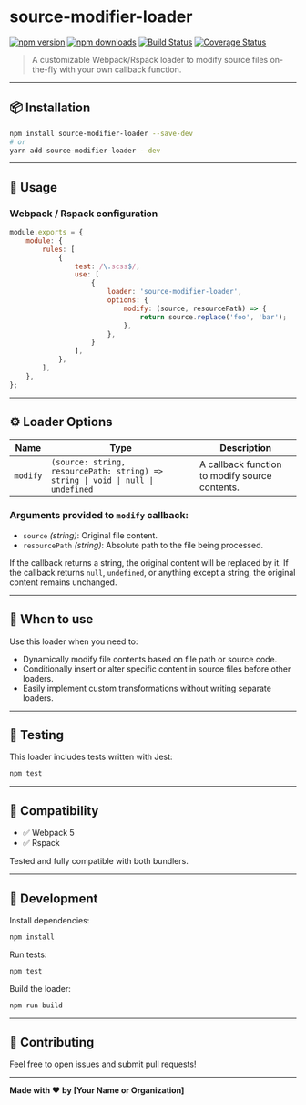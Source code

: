 # source-modifier-loader

[![npm version](https://img.shields.io/npm/v/source-modifier-loader.svg)](https://www.npmjs.com/package/source-modifier-loader)
[![npm downloads](https://img.shields.io/npm/dm/source-modifier-loader.svg)](https://www.npmjs.com/package/source-modifier-loader)
[![Build Status](https://img.shields.io/github/actions/workflow/status/atldays/source-modifier-loader/ci.yml?branch=master)](https://github.com/atldays/source-modifier-loader/actions)
[![Coverage Status](https://img.shields.io/codecov/c/github/atldays/source-modifier-loader/main.svg)](https://codecov.io/github/atldays/source-modifier-loader)

> A customizable Webpack/Rspack loader to modify source files on-the-fly with your own callback function.

---

## 📦 Installation

```sh
npm install source-modifier-loader --save-dev
# or
yarn add source-modifier-loader --dev
```

---

## 🚀 Usage

### Webpack / Rspack configuration

```javascript
module.exports = {
    module: {
        rules: [
            {
                test: /\.scss$/,
                use: [
                    {
                        loader: 'source-modifier-loader',
                        options: {
                            modify: (source, resourcePath) => {
                                return source.replace('foo', 'bar');
                            },
                        },
                    }
                ],
            },
        ],
    },
};
```

---

## ⚙️ Loader Options

| Name     | Type                                              | Description                                            |
|----------|---------------------------------------------------|--------------------------------------------------------|
| `modify` | `(source: string, resourcePath: string) => string \| void \| null \| undefined` | A callback function to modify source contents.         |

### Arguments provided to `modify` callback:

- `source` _(string)_: Original file content.
- `resourcePath` _(string)_: Absolute path to the file being processed.

If the callback returns a string, the original content will be replaced by it. If the callback returns `null`, `undefined`, or anything except a string, the original content remains unchanged.

---

## 🚨 When to use

Use this loader when you need to:

- Dynamically modify file contents based on file path or source code.
- Conditionally insert or alter specific content in source files before other loaders.
- Easily implement custom transformations without writing separate loaders.

---

## 🧪 Testing

This loader includes tests written with Jest:

```bash
npm test
```

---

## 🤝 Compatibility

- ✅ Webpack 5
- ✅ Rspack

Tested and fully compatible with both bundlers.

---

## 🔧 Development

Install dependencies:

```bash
npm install
```

Run tests:

```bash
npm test
```

Build the loader:

```bash
npm run build
```

---

## 📝 Contributing

Feel free to open issues and submit pull requests!

---

**Made with ❤️ by [Your Name or Organization]**

